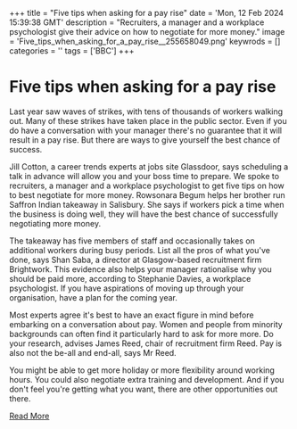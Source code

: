 +++
title = "Five tips when asking for a pay rise"
date = 'Mon, 12 Feb 2024 15:39:38 GMT'
description = "Recruiters, a manager and a workplace psychologist give their advice on how to negotiate for more money."
image = 'Five_tips_when_asking_for_a_pay_rise__255658049.png'
keywrods =  []
categories = ''
tags = ['BBC']
+++

# Five tips when asking for a pay rise

Last year saw waves of strikes, with tens of thousands of workers walking out.
Many of these strikes have taken place in the public sector.
Even if you do have a conversation with your manager there<bb>'s no guarantee that it will result in a pay rise.
But there are ways to give yourself the best chance of success.

Jill Cotton, a career trends experts at jobs site Glassdoor, says scheduling a talk in advance will allow you and your boss time to prepare.
We spoke to recruiters, a manager and a workplace psychologist to get five tips on how to best negotiate for more money.
Rowsonara Begum helps her brother run Saffron Indian takeaway in Salisbury.
She says if workers pick a time when the business is doing well, they will have the best chance of successfully negotiating more money.

The takeaway has five members of staff and occasionally takes on additional workers during busy periods.
List all the pros of what you<bb>'ve done, says Shan Saba, a director at Glasgow-based recruitment firm Brightwork.
This evidence also helps your manager rationalise why you should be paid more, according to Stephanie Davies, a workplace psychologist.
If you have aspirations of moving up through your organisation, have a plan for the coming year.

Most experts agree it<bb>'s best to have an exact figure in mind before embarking on a conversation about pay.
Women and people from minority backgrounds can often find it particularly hard to ask for more more.
Do your research, advises James Reed, chair of recruitment firm Reed.
Pay is also not the be-all and end-all, says Mr Reed.

You might be able to get more holiday or more flexibility around working hours.
You could also negotiate extra training and development.
And if you don't feel you're getting what you want, there are other opportunities out there.


[Read More](https://www.bbc.co.uk/news/business-64288791)

